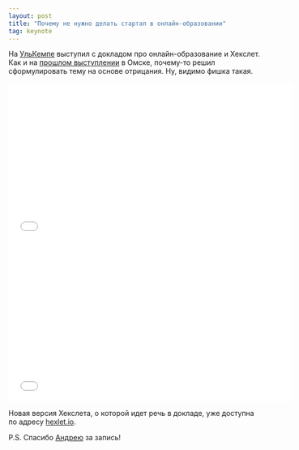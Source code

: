 ```yaml
---
layout: post
title: "Почему не нужно делать стартап в онлайн-образовании"
tag: keynote
---
```

На [УльКемпе](http://freetonik.com/blog/all/ulcamp-2014/) выступил с докладом про онлайн-образование и Хекслет. Как и на [прошлом выступлении](http://rakh.im/happydev/) в Омске, почему-то решил сформулировать тему на основе отрицания. Ну, видимо фишка такая.

<iframe width="560" height="315" src="//www.youtube.com/embed/dCgwh5p6wlA" frameborder="0" allowfullscreen></iframe>

<iframe width="560" height="315" src="//www.youtube.com/embed/zL7dl5h3bLE" frameborder="0" allowfullscreen></iframe>

Новая версия Хекслета, о которой идет речь в докладе, уже доступна по адресу [hexlet.io](http://hexlet.io/).

P.S. Спасибо [Андрею](https://twitter.com/r_andrey) за запись!
